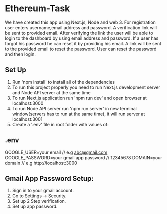 # Ethereum-Task

We have created this app using Next.js, Node and web 3. For registration user enters username,email address and password. A verification link will be sent to provided email. After verifying the link the user will be able to login to the dashboard by using email address and password. If a user has forgot his password he can reset it by providing his email. A link will be sent to the provided email to reset the password. User can reset the password and then login.


## Set Up

1. Run 'npm install' to install all of the dependencies
2. To run this project properly you need to run Next.js development server and Node API server at the same time
3. To run Next.js application run 'npm run dev' and open browser at localhost:3000
4. To run Node API server run 'npm run server' in new terminal window(servers has to run at the same time), it will run server at localhost:3001
5. Create a '.env' file in root folder with values of:

## .env

GOOGLE_USER=your email // e.g abc@gmail.com
GOOGLE_PASSWORD=your gmail app password // 12345678
DOMAIN=your domain // e.g http://localhost:3000


## Gmail App Password Setup:
1. Sign in to your gmail account.
2. Go to Settings -> Security.
3. Set up 2 Step verification.
4. Set up app password.




